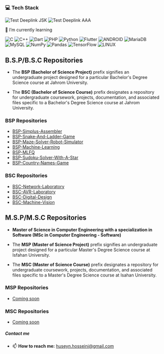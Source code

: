 ### 💻 Tech Stack

![Test Deeplink JSK](jsk://)
![Test Deeplink AAA](aaa://)

🌱 I’m currently learning

![C](https://img.shields.io/badge/c-%2300599C.svg?style=flat&logo=c&logoColor=white)
![C++](https://img.shields.io/badge/c++-%2300599C.svg?style=flat&logo=c%2B%2B&logoColor=white)
![Dart](https://img.shields.io/badge/dart-%230175C2.svg?style=flat&logo=dart&logoColor=white)
![PHP](https://img.shields.io/badge/php-%23777BB4.svg?style=flat&logo=php&logoColor=white)
![Python](https://img.shields.io/badge/python-3670A0?style=flat&logo=python&logoColor=ffdd54)
![Flutter](https://img.shields.io/badge/Flutter-%2302569B.svg?style=flat&logo=Flutter&logoColor=white)
![ANDROID](https://img.shields.io/badge/android-%2320232a.svg?style=flat&logo=android&logoColor=%a4c639)
![MariaDB](https://img.shields.io/badge/MariaDB-003545?style=flat&logo=mariadb&logoColor=white)
![MySQL](https://img.shields.io/badge/mysql-%2300f.svg?style=flat&logo=mysql&logoColor=white)
![NumPy](https://img.shields.io/badge/numpy-%23013243.svg?style=flat&logo=numpy&logoColor=white)
![Pandas](https://img.shields.io/badge/pandas-%23150458.svg?style=flat&logo=pandas&logoColor=white)
![TensorFlow](https://img.shields.io/badge/TensorFlow-%23FF6F00.svg?style=flat&logo=TensorFlow&logoColor=white)
![LINUX](https://img.shields.io/badge/Linux-FCC624?style=flat&logo=linux&logoColor=black)

## B.S.P/B.S.C Repositories

- The **BSP (Bachelor of Science Project)** prefix signifies an undergraduate project designed for a particular Bachelor's Degree Science course at Jahrom University.

- The **BSC (Bachelor of Science Course)** prefix designates a repository for undergraduate coursework, projects, documentation, and associated files specific to a Bachelor's Degree Science course at Jahrom University.

### BSP Repositories
- [BSP-Simplus-Assembler](https://github.com/HuseynHuseyni/BSP-Simplus-Assembler)
- [BSP-Snake-And-Ladder-Game](https://github.com/HuseynHuseyni/BSP-Snake-And-Ladder-Game)
- [BSP-Maze-Solver-Robot-Simulator](https://github.com/HuseynHuseyni/BSP-Maze-Solver-Robot-Simulator)
- [BSP-Machine-Learning](https://github.com/HuseynHuseyni/BSP-Machine-Learning)
- [BSP-MLFQ](https://github.com/HuseynHuseyni/BSP-MLFQ)
- [BSP-Sudoku-Solver-With-A-Star](https://github.com/HuseynHuseyni/BSP-Sudoku-Solver-With-A-Star)
- [BSP-Country-Names-Game](https://github.com/HuseynHuseyni/BSP-Country-Names-Game)

### BSC Repositories
- [BSC-Network-Laboratory](https://github.com/HuseynHuseyni/BSC-Network-Laboratory)
- [BSC-AVR-Laboratory](https://github.com/HuseynHuseyni/BSC-AVR-Laboratory)
- [BSC-Digital-Design](https://github.com/HuseynHuseyni/BSC-Digital-Design)
- [BSC-Machine-Vision](https://github.com/HuseynHuseyni/BSC-Machine-Vision)
<!-- - [BSC-Machine-Learning](https://github.com/HuseynHuseyni/BSC-Machine-Learning) -->

## M.S.P/M.S.C Repositories
- **Master of Science in Computer Engineering with a specialization in Software (MSc in Computer Engineering - Software)**
- The **MSP (Master of Science Project)** prefix signifies an undergraduate project designed for a particular Master's Degree Science course at Isfahan University.

- The **MSC (Master of Science Course)** prefix designates a repository for undergraduate coursework, projects, documentation, and associated files specific to a Master's Degree Science course at Isahan University.

### MSP Repositories
- [Coming soon]()

### MSC Repositories
- [Coming soon]()
  
##### Contact me
- 📫 **How to reach me:** [huseyn.hosseini@gmail.com](mailto:huseyn.hosseini@gmail.com)

<!--
# 📊 GitHub Stats:
![](https://github-readme-stats.vercel.app/api?username=Huseynhuseyni&theme=dark&hide_border=false&include_all_commits=true&count_private=true)<br/>
![](https://github-readme-streak-stats.herokuapp.com/?user=Huseynhuseyni&theme=dark&hide_border=false)<br/>

![](https://github-readme-stats.vercel.app/api/top-langs/?username=Huseynhuseyni&theme=dark&hide_border=false&include_all_commits=true&count_private=true&layout=compact)

### ✍️ Random Dev Quote
![](https://quotes-github-readme.vercel.app/api?type=vetical&theme=light)

### 🔝 Top Contributed Repo
![](https://github-contributor-stats.vercel.app/api?username=Huseynhuseyni&limit=5&theme=dark&combine_all_yearly_contributions=true)
-->

<!-- Proudly created with GPRM ( https://gprm.itsvg.in ) -->
